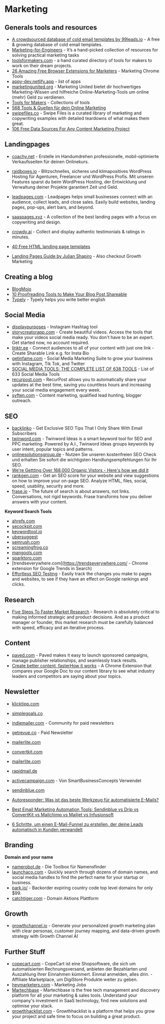# Marketing

## Generals tools and resources
- [A crowdsourced database of cold email templates by 99leads.io](https://99leads.io/) - A free & growing database of cold email templates.
- [Marketing-for-Engineers](https://github.com/goabstract/Marketing-for-Engineers) - It’s a hand-picked collection of resources for solving practical marketing tasks
- [toolsformakers.com](https://toolsformakers.com/) - a hand curated directory of tools for makers to work on their dream projects.
- [26 Amazing Free Browser Extensions for Marketers](https://www.valendigital.co.uk/blog/26-amazing-free-browser-extensions-for-marketers-2019) - Marketing Chrome Tools
- [appy-dev.netlify.app](https://appy-dev.netlify.app/#) - list of apps
- [marketingunited.org](https://marketingunited.org/wiki/Hauptseite) - Marketing United bietet dir hochwertiges Marketing-Wissen und hilfreiche Online-Marketing-Tools um online (mehr) Geld zu verdienen.
- [Tools for Makers](https://toolsformakers.com/) - Collections of tools
- [568 Tools & Quellen für dein Online Marketing](https://marketing-helden.online/tools/online-marketing-links/)
- [swipefiles.co](https://www.swipefiles.co/) - Swipe Files is a curated library of marketing and copywriting examples with detailed teardowns of what makes them great.
- [106 Free Data Sources For Any Content Marketing Project](https://www.siegemedia.com/creation/data-sources)

## Landingpages
- [coachy.net](https://www.coachy.net/de/features/) - Erstelle im Handumdrehen professionelle, mobil-optimierte Verkaufsseiten für deinen Onlinekurs.
- [raidboxes.io](https://raidboxes.io/) - Blitzschnelles, sicheres und klimapositives WordPress Hosting für Agenturen, Freelancer und WordPress Profis. Mit unseren Features sparst du beim WordPress Hosting, der Entwicklung und Verwaltung deiner Projekte garantiert Zeit und Geld.
- [leadpages.com](https://www.leadpages.com/) - Leadpages helps small businesses connect with an audience, collect leads, and close sales. Easily build websites, landing pages, pop-ups, alert bars, and beyond.

- [saaspages.xyz](https://saaspages.xyz/) - A collection of the best landing pages with a focus on copywriting and design.
- [crowdy.ai](https://www.crowdy.ai/de/) - Collect and display authentic testimonials & ratings in minutes.
- [40 Free HTML landing page templates](https://dev.to/davidepacilio/40-free-html-landing-page-templates-3gfp)
- [Landing Pages Guide by Julian Shapiro](https://www.julian.com/guide/growth/landing-pages) - Also checkout Growth Marketing

## Creating a blog
- [BlogMojo](https://www.blogmojo.de/blogger-tools/)
- [10 Proofreading Tools to Make Your Blog Post Shareable](https://geekflare.com/proofreading-blog-post/)
- [Typely](https://www.producthunt.com/posts/typely) - Typely helps you write better english

## Social Media
- [displaypurposes](https://displaypurposes.com/) - Instagram Hashtag tool
- [storycreatorapp.com](https://storycreatorapp.com/) - Create beautiful videos. Access the tools that make your videos social media ready. You don't have to be an expert. Get started now, no account required.
- [linktr.ee](https://linktr.ee/) - Connect audiences to all of your content with just one link - Create Sharable Link e.g. for Insta Bio
- [getinfame.com](https://www.getinfame.com/) - Social Media Marketing Suite to grow your business with Instagram, Tik Tok, and Twitter
- [SOCIAL MEDIA TOOLS: THE COMPLETE LIST OF 638 TOOLS](https://bulk.ly/social-media-tools/) - List of 633 Social Media Tools
- [recurpost.com](https://recurpost.com/) - RecurPost allows you to automatically share your updates at the best time, saving you countless hours and increasing your social media engagement every week.
- [syften.com](https://syften.com/) - Content marketing, qualified lead hunting, blogger outreach.

## SEO
- [backlinko](https://backlinko.com/) - Get Exclusive SEO Tips That I Only Share With Email Subscribers
- [twinword.com](https://www.twinword.com/) - Twinword Ideas is a smart keyword tool for SEO and PPC marketing. Powered by A.I., Twinword Ideas groups keywords by user intent, popular topics and patterns.
- [onlinesolutionsgroup.de](https://www.onlinesolutionsgroup.de/kostenloser-seo-check/) - Nutzen Sie unseren kostenfreien SEO Check und erhalten Sie sofort die wichtigsten Handlungsempfehlungen für Ihr SEO.
- [We're Gettting Over 168,000 Organic Vistors - Here's how we did it](https://www.indiehackers.com/post/were-get-over-168-000-organic-vistors-here-s-how-we-did-it-03c7634cd3?commentId=-MB-YLdp80XtB1mDoQtU)
- [rankgen.com](https://rankgen.com/) - Get an SEO score for your website and view suggestions on how to improve your on-page SEO. Analyze HTML, files, social, speed, usability, security and more.
- [frase.io](https://www.frase.io/) - The future of search is about answers, not links. Conversations, not rigid keywords. Frase transforms how you deliver answers with your content.

**Keyword Search Tools**
- [ahrefs.com](https://ahrefs.com/de/)
- [secockpit.com](https://secockpit.com/de/)
- [keywordtool.io](https://keywordtool.io/)
- [ubersuggest](https://neilpatel.com/de/ubersuggest/)
- [semrush.com](https://de.semrush.com/)
- [screamingfrog.co](https://www.screamingfrog.co.uk/seo-spider/)
- [mangools.com](https://mangools.com/)
- [sparktoro.com](https://sparktoro.com/)
- [trendseverywhere.com](https://trendseverywhere.com/ - Chrome extension for Google Trends in Search)
- [Effortless SEO Testing](https://seotesting.com/) - Easily track the changes you make to pages and websites, to see if they have an effect on Google rankings and clicks.

## Research
- [Five Steps To Faster Market Research](https://www.forbes.com/sites/theyec/2020/11/23/five-steps-to-faster-market-research/) - Research is absolutely critical to making informed strategic and product decisions. And as a product manager or founder, this market research must be carefully balanced with speed, efficacy and an iterative process.

## Content
- [paved.com](https://www.paved.com/) - Paved makes it easy to launch sponsored campaigns, manage publisher relationships, and seamlessly track results.
- [Create better content, fasterHow it works](https://getcontentpro.com/) - A Chrome Extension that compares your Google Doc to our content library to see what industry leaders and competitors are saying about your topics.

## Newsletter
- [klicktipp.com](https://www.klicktipp.com/)
- [simplegoals.co](https://simplegoals.co)
- [indiemailer.com](https://indiemailer.com)  - Community for paid newsletters
- [getrevue.co](https://www.getrevue.co/) - Paid Newsletter
- [mailerlite.com](https://www.mailerlite.com/)
- [convertkit.com](https://convertkit.com/)
- [mailerlite.com](https://www.mailerlite.com/)
- [rapidmail.de](https://www.rapidmail.de/)
- [activecampaign.com](https://www.activecampaign.com/de/) - Von SmartBusinessConcepts Verwendet
- [sendinblue.com](sendinblue.com)

- [Autoresponder: Was ist das beste Werkzeug für automatisierte E-Mails?](https://www.emailtooltester.com/blog/autoresponder/)
- [Best Email Marketing Automation Tools: Sendinblue vs Drip vs ConvertKit vs Mailchimp vs Mailjet vs Infusionsoft](https://www.codeinwp.com/blog/best-email-marketing-automation-tools/)
- [6 Schritte, um einen E-Mail-Funnel zu erstellen, der deine Leads automatisch in Kunden verwandelt](https://www.chimpify.de/marketing/email-funnel)

## Branding

**Domain and your name**
- [namerobot.de](https://www.namerobot.de/toolbox) - Die Toolbox für Namensfinder
- [launchaco.com](https://launchaco.launchaco.com/) - Quickly search through dozens of domain names, and social media handles to find the perfect name for your startup or business.
- [park.io/](https://park.io/) - Backorder expiring country code top level domains for only $99.
- [catchtiger.com](https://www.catchtiger.com/en) - Domain Aktions Plattform

## Growth
- [growthchannel.io](https://growthchannel.io/) - Generate your personalized growth marketing plan with clear personas, customer journey mapping, and data-driven growth strategy with Growth Channel AI

## Further Stuff
- [copecart.com](https://www.copecart.com/marketplace) - CopeCart ist eine Shopsoftware, die sich um automatisierten Rechnungsversand, anbieten der Bezahlarten und Auszahlung Ihrer Einnahmen kümmert. Einmal anmelden, alles drin. - Affiliate Marketplace, um DigiStore Produkte weiter zu geben.
- [heymarketers.com](https://www.heymarketers.com/) - Marketing Jobs
- [Martechbase](https://martechbase.com/) - Martechbase is the free tech management and discovery platform for all your marketing & sales tools. Understand your company's investment in SaaS technology, find new solutions and optimise your stack.
- [growthhacklist.com](https://growthhacklist.com/) - Growthhacklist is a platform that helps you grow your project
and safe time to focus on building a great product.
